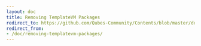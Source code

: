 ```yaml
---
layout: doc
title: Removing TemplateVM Packages
redirect_to: https://github.com/Qubes-Community/Contents/blob/master/docs/customization/removing-templatevm-packages.md
redirect_from:
- /doc/removing-templatevm-packages/
---
```


